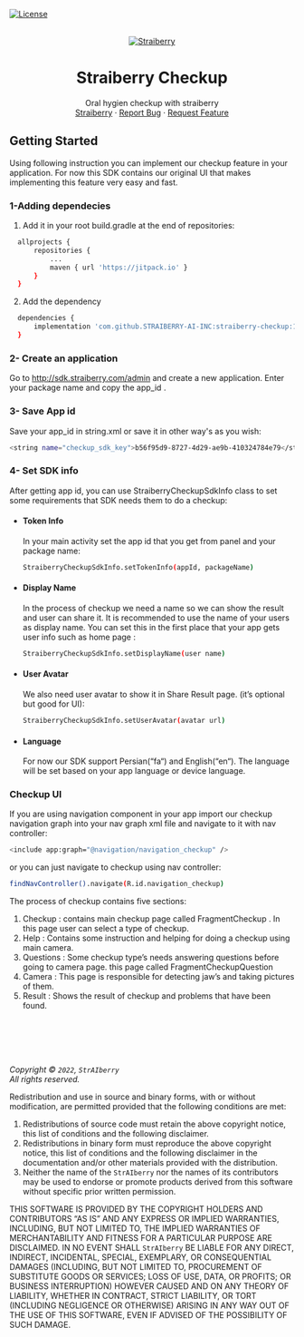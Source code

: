 [![License](https://img.shields.io/badge/License-BSD%203--Clause-blue.svg)](https://opensource.org/licenses/BSD-3-Clause)

<!-- PROJECT LOGO -->
<br />
<div align="center">
  <a href="https://github.com/othneildrew/Best-README-Template">
    <img src="image/Github-1.png" alt="Straiberry">
  </a>

  <h1 align="center">Straiberry Checkup</h1>

  <p align="center">
    Oral hygien checkup with straiberry
    <br />
    <a href="https://www.straiberry.com/">Straiberry</a>
    ·
    <a href="https://github.com/STRAIBERRY-AI-INC/straiberry-checkup/issues">Report Bug</a>
    ·
    <a href="https://github.com/STRAIBERRY-AI-INC/straiberry-checkup/issues">Request Feature</a>
  </p>
</div>


<!-- GETTING STARTED -->
## Getting Started
Using following instruction you can implement our checkup feature in your application. For now this SDK contains our original UI that makes implementing this feature very easy and fast.

### 1-Adding dependecies
1. Add it in your root build.gradle at the end of repositories:
  ```sh
  	allprojects {
		repositories {
			...
			maven { url 'https://jitpack.io' }
		}
	}
  ```
2. Add the dependency
  ```sh
  	dependencies {
	    implementation 'com.github.STRAIBERRY-AI-INC:straiberry-checkup:1.1.0'
	}
  ```
  
  ### 2- Create an application
  Go to http://sdk.straiberry.com/admin and create a new application. Enter your package name and copy the app_id .
  
  ### 3- Save App id
  Save your app_id in string.xml or save it in other way's as you wish:
  
```sh 
<string name="checkup_sdk_key">b56f95d9-8727-4d29-ae9b-410324784e79</string>
```

### 4- Set SDK info
After getting app id, you can use StraiberryCheckupSdkInfo class to set some requirements that SDK needs them to do a checkup:

 * #### Token Info
    In your main activity set the app id that you get from panel and your package name:
  
    ```sh 
    StraiberryCheckupSdkInfo.setTokenInfo(appId, packageName)
    ```
 * #### Display Name
    In the process of checkup we need a name so we can show the result and user can share it. It is recommended to use the name of your users as display name. You can  set this in the first place that your app gets user info such as home page :
    
    ```sh 
    StraiberryCheckupSdkInfo.setDisplayName(user name) 
    ```
    
 * #### User Avatar
    We also need user avatar to show it in Share Result page. (it’s optional but good for UI):
    ```sh
    StraiberryCheckupSdkInfo.setUserAvatar(avatar url)
    ```
    
 * #### Language
    For now our SDK support Persian(“fa“) and English(“en“). The language will be set based on your app language or device language.
    
### Checkup UI    
If you are using navigation component in your app import our checkup navigation graph into your nav graph xml file and navigate to it with nav controller:
```sh 
<include app:graph="@navigation/navigation_checkup" />
```
or you can just navigate to checkup using nav controller: 
```sh
findNavController().navigate(R.id.navigation_checkup)
```

The process of checkup contains five sections:

1. Checkup : contains main checkup page called FragmentCheckup . In this page user can select a type of checkup.
2. Help : Contains some instruction and helping for doing a checkup using main camera.
3. Questions : Some checkup type’s needs answering questions before going to camera page. this page called FragmentCheckupQuestion 
4. Camera : This page is responsible for detecting jaw’s and taking pictures of them.
5. Result : Shows the result of checkup and problems that have been found.
<br />
<br />
<br />
<br />

_Copyright © `2022`, `StrAIberry`_  
_All rights reserved._

Redistribution and use in source and binary forms, with or without
modification, are permitted provided that the following conditions are met:

1. Redistributions of source code must retain the above copyright
   notice, this list of conditions and the following disclaimer.
2. Redistributions in binary form must reproduce the above copyright
   notice, this list of conditions and the following disclaimer in the
   documentation and/or other materials provided with the distribution.
3. Neither the name of the `StrAIberry` nor the
   names of its contributors may be used to endorse or promote products
   derived from this software without specific prior written permission.

THIS SOFTWARE IS PROVIDED BY THE COPYRIGHT HOLDERS AND CONTRIBUTORS “AS IS” AND
ANY EXPRESS OR IMPLIED WARRANTIES, INCLUDING, BUT NOT LIMITED TO, THE IMPLIED
WARRANTIES OF MERCHANTABILITY AND FITNESS FOR A PARTICULAR PURPOSE ARE
DISCLAIMED. IN NO EVENT SHALL `StrAIberry` BE LIABLE FOR ANY
DIRECT, INDIRECT, INCIDENTAL, SPECIAL, EXEMPLARY, OR CONSEQUENTIAL DAMAGES
(INCLUDING, BUT NOT LIMITED TO, PROCUREMENT OF SUBSTITUTE GOODS OR SERVICES;
LOSS OF USE, DATA, OR PROFITS; OR BUSINESS INTERRUPTION) HOWEVER CAUSED AND
ON ANY THEORY OF LIABILITY, WHETHER IN CONTRACT, STRICT LIABILITY, OR TORT
(INCLUDING NEGLIGENCE OR OTHERWISE) ARISING IN ANY WAY OUT OF THE USE OF THIS
SOFTWARE, EVEN IF ADVISED OF THE POSSIBILITY OF SUCH DAMAGE.
